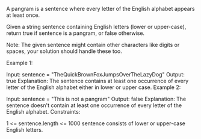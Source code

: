 A pangram is a sentence where every letter of the English alphabet appears at least once.

Given a string sentence containing English letters (lower or upper-case), return true if sentence is a pangram, or false otherwise.

Note: The given sentence might contain other characters like digits or spaces, your solution should handle these too.

Example 1:

Input: sentence = "TheQuickBrownFoxJumpsOverTheLazyDog"
Output: true
Explanation: The sentence contains at least one occurrence of every letter of the English alphabet either in lower or upper case.
Example 2:

Input: sentence = "This is not a pangram"
Output: false
Explanation: The sentence doesn't contain at least one occurrence of every letter of the English alphabet.
Constraints:

1 <= sentence.length <= 1000
sentence consists of lower or upper-case English letters.

